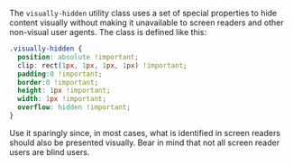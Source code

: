 The `visually-hidden` utility class uses a set of special properties to hide content visually without making it unavailable to screen readers and other non-visual user agents. The class is defined like this:

```CSS
.visually-hidden {
  position: absolute !important;
  clip: rect(1px, 1px, 1px, 1px) !important;
  padding:0 !important;
  border:0 !important;
  height: 1px !important;
  width: 1px !important;
  overflow: hidden !important;
}
```

Use it sparingly since, in most cases, what is identified in screen readers should also be presented visually. Bear in mind that not all screen reader users are blind users.
